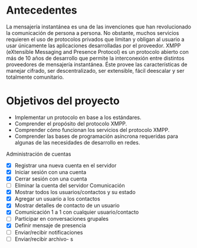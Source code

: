 # Antecedentes
La mensajería instantánea es una de las invenciones que han revolucionado la comunicación de persona a persona. No obstante, muchos servicios requieren el uso de protocolos privados que limitan y obligan al usuario a usar únicamente las aplicaciones desarrolladas por el proveedor. XMPP (eXtensible Messaging and Presence Protocol) es un protocolo abierto con más de 10 años de desarrollo que permite la interconexión entre distintos proveedores de mensajería instantánea. Éste provee las características de manejar cifrado, ser descentralizado, ser extensible, fácil deescalar y ser totalmente comunitario.

# Objetivos del proyecto
- Implementar un protocolo en base a los estándares.
- Comprender el propósito del protocolo XMPP.
- Comprender cómo funcionan los servicios del protocolo XMPP.
- Comprender las bases de programación asíncrona requeridas para algunas de las necesidades de desarrollo en redes.

Administración de cuentas
- [x] Registrar una nueva cuenta en el servidor
- [x] Iniciar sesión con una cuenta
- [x] Cerrar sesión con una cuenta
- [ ] Eliminar la cuenta del servidor
Comunicación
- [x] Mostrar todos los usuarios/contactos y su estado
- [x] Agregar un usuario a los contactos
- [x] Mostrar detalles de contacto de un usuario
- [x] Comunicación 1 a 1 con cualquier usuario/contacto
- [ ] Participar en conversaciones grupales
- [x] Definir mensaje de presencia
- [ ] Enviar/recibir notificaciones
- [ ] Enviar/recibir archivo- s
